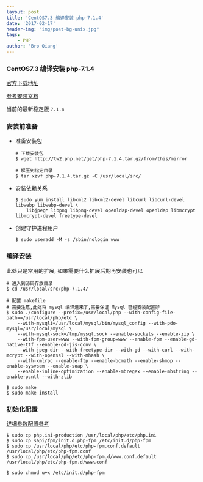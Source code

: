 ```yaml
---
layout: post
title: 'CentOS7.3 编译安装 php-7.1.4'
date: '2017-02-17'
header-img: "img/post-bg-unix.jpg"
tags:
    - PHP
author: 'Bro Qiang'
---
```


### CentOS7.3 编译安装 php-7.1.4

[官方下载地址](http://php.net/downloads.php) 

[参考安装文档](http://php.net/manual/zh/install.fpm.install.php)

当前的最新稳定版 `7.1.4`

### 安装前准备

- 准备安装包

    ```shell
    # 下载安装包
    $ wget http://tw2.php.net/get/php-7.1.4.tar.gz/from/this/mirror
    
    # 解压到指定目录
    $ tar xzvf php-7.1.4.tar.gz -C /usr/local/src/
    ```

- 安装依赖关系

    ```shell
    $ sudo yum install libxml2 libxml2-devel libcurl libcurl-devel libwebp libwebp-devel \
        libjpeg* libpng libpng-devel openldap-devel openldap libmcrypt libmcrypt-devel freetype-devel
    ```

- 创建守护进程用户

    ```shell
    $ sudo useradd -M -s /sbin/nologin www
    ```

### 编译安装

此处只是常用的扩展, 如果需要什么扩展后期再安装也可以

```shell
# 进入到源码存放目录
$ cd /usr/local/src/php-7.1.4/

# 配置 makefile
# 需要注意,此处将 mysql 编译进来了,需要保证 Mysql 已经安装配置好
$ sudo ./configure --prefix=/usr/local/php --with-config-file-path==/usr/local/php/etc \
    --with-mysqli=/usr/local/mysql/bin/mysql_config --with-pdo-mysql=/usr/local/mysql \
    --with-mysql-sock=/tmp/mysql.sock --enable-sockets --enable-zip \
    --with-fpm-user=www --with-fpm-group=www --enable-fpm --enable-gd-native-ttf --enable-gd-jis-conv \
    --with-jpeg-dir --with-freetype-dir --with-gd --with-curl --with-mcrypt --with-openssl --with-mhash \
    --with-xmlrpc --enable-ftp --enable-bcmath --enable-shmop --enable-sysvsem --enable-soap \
    --enable-inline-optimization --enable-mbregex --enable-mbstring --enable-pcntl --with-zlib

$ sudo make
$ sudo make install
```

### 初始化配置

[详细参数配置参考](http://php.net/manual/zh/install.fpm.configuration.php)

```shell
$ sudo cp php.ini-production /usr/local/php/etc/php.ini
$ sudo cp sapi/fpm/init.d.php-fpm /etc/init.d/php-fpm
$ sudo cp /usr/local/php/etc/php-fpm.conf.default /usr/local/php/etc/php-fpm.conf
$ sudo cp /usr/local/php/etc/php-fpm.d/www.conf.default /usr/local/php/etc/php-fpm.d/www.conf

$ sudo chmod u+x /etc/init.d/php-fpm
```

